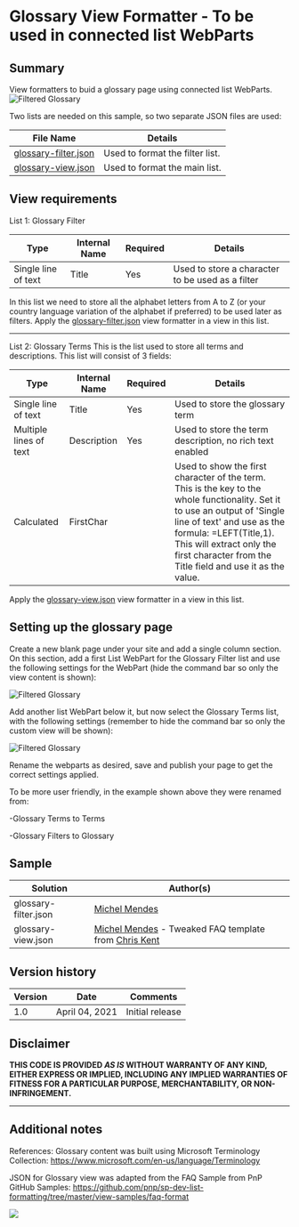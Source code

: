 # Glossary View Formatter - To be used in connected list WebParts

## Summary
View formatters to buid a glossary page using connected list WebParts. 
![Filtered Glossary](images/filteredGlossary.gif)

Two lists are needed on this sample, so two separate JSON files are used:

File Name|Details
---------|--------
[glossary-filter.json](./glossary-filter.json)|Used to format the filter list. 
[glossary-view.json](./glossary-view.json)|Used to format the main list.

## View requirements

List 1: Glossary Filter

Type|Internal Name|Required|Details
-----|----------|--------|--------
Single line of text|Title|Yes|Used to store a character to be used as a filter


In this list we need to store all the alphabet letters from A to Z (or your country language variation of the alphabet if preferred) to be used later as filters.
Apply the [glossary-filter.json](./glossary-filter.json) view formatter in a view in this list.

---
List 2: Glossary Terms
This is the list used to store all terms and descriptions. This list will consist of 3 fields:

Type|Internal Name|Required|Details
-----|----------|--------|--------
Single line of text|Title|Yes|Used to store the glossary term
Multiple lines of text| Description|Yes|Used to store the term description, no rich text enabled
Calculated|FirstChar| |Used to show the first character of the term. This is the key to the whole functionality. Set it to use an output of 'Single line of text' and use as the formula: =LEFT(Title,1). This will extract only the first character from the Title field and use it as the value. 

Apply the [glossary-view.json](./glossary-view.json) view formatter in a view in this list.

## Setting up the glossary page

Create a new blank page under your site and add a single column section.
On this section, add a first List WebPart for the Glossary Filter list and use the following settings for the WebPart (hide the command bar so only the view content is shown):

![Filtered Glossary](images/gFilterWPSetup.PNG)

Add another list WebPart below it, but now select the Glossary Terms list, with the following settings (remember to hide the command bar so only the custom view will be shown):

![Filtered Glossary](images/gTermsWPSetup.PNG)

Rename the webparts as desired, save and publish your page to get the correct settings applied. 

To be more user friendly, in the example shown above they were renamed from:

-Glossary Terms to Terms

-Glossary Filters to Glossary


## Sample

Solution|Author(s)
--------|---------
glossary-filter.json |  [Michel Mendes](https://twitter.com/michelcarlo)
glossary-view.json | [Michel Mendes](https://twitter.com/michelcarlo) - Tweaked FAQ template from [Chris Kent](https://twitter.com/theChrisKent)

## Version history

Version|Date|Comments
-------|----|--------
1.0|April 04, 2021|Initial release

## Disclaimer
**THIS CODE IS PROVIDED *AS IS* WITHOUT WARRANTY OF ANY KIND, EITHER EXPRESS OR IMPLIED, INCLUDING ANY IMPLIED WARRANTIES OF FITNESS FOR A PARTICULAR PURPOSE, MERCHANTABILITY, OR NON-INFRINGEMENT.**

---

## Additional notes

References:
Glossary content was built using Microsoft Terminology Collection:
https://www.microsoft.com/en-us/language/Terminology

JSON for Glossary view was adapted from the FAQ Sample from PnP GitHub Samples:
https://github.com/pnp/sp-dev-list-formatting/tree/master/view-samples/faq-format


<img src="https://telemetry.sharepointpnp.com/sp-dev-list-formatting/view-samples/readme-template" />
